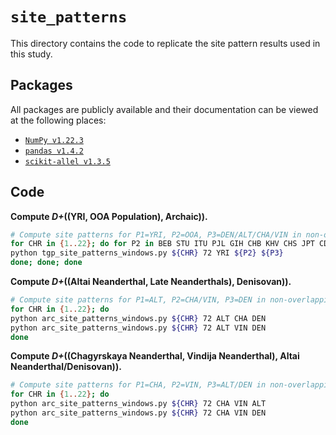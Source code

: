 # `site_patterns`

This directory contains the code to replicate the site pattern results used in this study.

## Packages

All packages are publicly available and their documentation can be viewed at the following places:

- [`NumPy v1.22.3`](https://numpy.org/doc/stable/reference/index.html)
- [`pandas v1.4.2`](https://pandas.pydata.org/docs/)
- [`scikit-allel v1.3.5`](https://scikit-allel.readthedocs.io/en/stable/index.html)

## Code

__Compute _D+_((YRI, OOA Population), Archaic)).__

```bash
# Compute site patterns for P1=YRI, P2=OOA, P3=DEN/ALT/CHA/VIN in non-overlapping windows.
for CHR in {1..22}; do for P2 in BEB STU ITU PJL GIH CHB KHV CHS JPT CDX TSI CEU IBS GBR FIN PEL MXL CLM PUR; do for P3 in DEN ALT CHA VIN; do
python tgp_site_patterns_windows.py ${CHR} 72 YRI ${P2} ${P3}
done; done; done
```

__Compute _D+_((Altai Neanderthal, Late Neanderthals), Denisovan)).__

```bash
# Compute site patterns for P1=ALT, P2=CHA/VIN, P3=DEN in non-overlapping windows.
for CHR in {1..22}; do
python arc_site_patterns_windows.py ${CHR} 72 ALT CHA DEN
python arc_site_patterns_windows.py ${CHR} 72 ALT VIN DEN
done
```

__Compute _D+_((Chagyrskaya Neanderthal, Vindija Neanderthal), Altai Neanderthal/Denisovan)).__

```bash
# Compute site patterns for P1=CHA, P2=VIN, P3=ALT/DEN in non-overlapping windows.
for CHR in {1..22}; do
python arc_site_patterns_windows.py ${CHR} 72 CHA VIN ALT
python arc_site_patterns_windows.py ${CHR} 72 CHA VIN DEN
done
```

